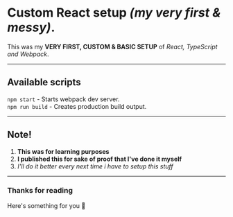 # Custom React setup *(my very first & messy)*.
This was my **VERY FIRST, CUSTOM & BASIC SETUP** of *React, TypeScript and Webpack*.

---

## Available scripts
`npm start` - Starts webpack dev server.
<br/>
`npm run build` - Creates production build output.

---

## Note!
1. **This was for learning purposes**
2. **I published this for sake of proof that I've done it myself**
3. *I'll do it better every next time i have to setup this stuff*

---

### Thanks for reading
Here's something for you 🍕
